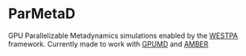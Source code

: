 # ParMetaD
GPU Parallelizable Metadynamics simulations enabled by the [WESTPA](https://westpa.github.io/westpa/overview.html) framework. Currently made to work with [GPUMD](https://gpumd.org/) and [AMBER](https://ambermd.org/)
